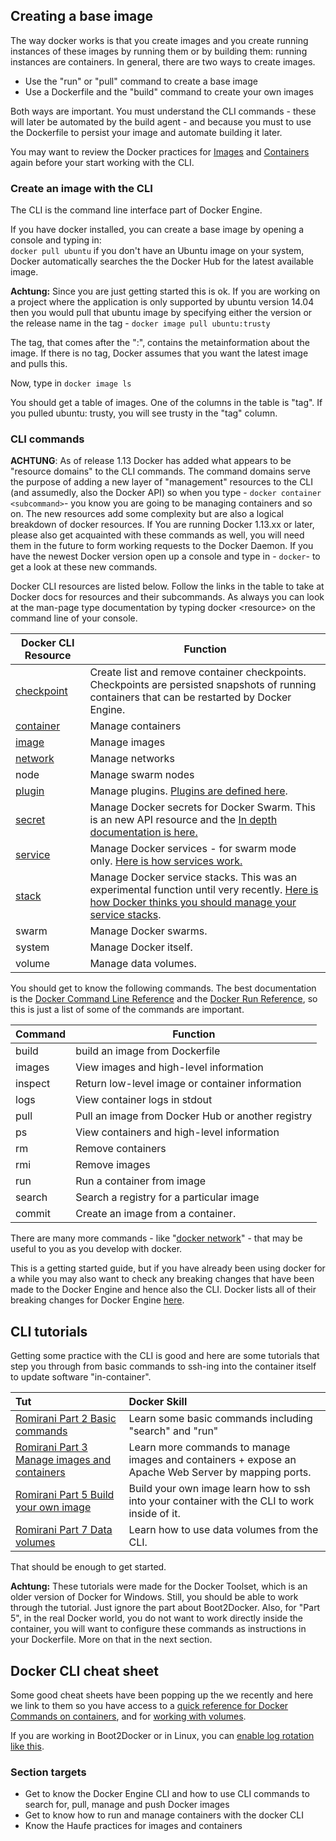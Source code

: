 ## Creating a base image

The way docker works is that you create images and you create running instances of these images by running them or by building them: running instances are containers. In general, there are two ways to create images.

* Use the "run" or "pull" command to create a base image
* Use a Dockerfile and the "build" command to create your own images

Both ways are important. You must understand the CLI commands - these will later be automated by the build agent - and because you must to use the Dockerfile to persist your image and automate building it later.

You may want to review the Docker practices for [Images](/DockerImage.md) and [Containers](/DockerContainer.md) again before your start working with the CLI.

### Create an image with the CLI

The CLI is the command line interface part of Docker Engine.

If you have docker installed, you can create a base image by opening a console and typing in:  
`docker pull ubuntu` if you don't have an Ubuntu image on your system, Docker automatically searches the the Docker Hub for the latest available image.

**Achtung:** Since you are just getting started this is ok. If you are working on a project where the application is only supported by ubuntu version 14.04 then you would pull that ubuntu image by specifying either the version or the release name in the tag - `docker image pull ubuntu:trusty`

The tag, that comes after the ":", contains the metainformation about the image. If there is no tag, Docker assumes that you want the latest image and pulls this.

Now, type in `docker image ls`

You should get a table of images. One of the columns in the table is "tag". If you pulled ubuntu: trusty, you will see trusty in the "tag" column.

### CLI commands

**ACHTUNG**: As of release 1.13 Docker has added what appears to be "resource domains" to the CLI commands. The command domains serve the purpose of adding a new layer of "management" resources to the CLI \(and assumedly, also the Docker API\) so when you type  - `docker container <subcommand>`- you know you are going to be managing containers and so on. The new resources add some complexity but are also a logical breakdown of docker resources. If You are running Docker 1.13.xx or later, please also get acquainted with these commands as well, you will need them in the future to form working requests to the Docker Daemon. If you have the newest Docker version open up a console and type in - `docker`- to get a look at these new commands. 

Docker CLI resources are listed below. Follow the links in the table to take at Docker docs for resources and their subcommands. As always you can look at the man-page type documentation by typing docker &lt;resource&gt; on the command line of your console.

| Docker CLI Resource | Function |
| --- | --- |
| [checkpoint](https://docs.docker.com/engine/reference/commandline/checkpoint/) | Create list and remove container checkpoints. Checkpoints are persisted snapshots of running containers that can be restarted by Docker Engine. |
| [container](https://docs.docker.com/engine/reference/commandline/container/) | Manage containers |
| [image](https://docs.docker.com/engine/reference/commandline/image/) | Manage  images |
| [network](https://docs.docker.com/engine/reference/commandline/network/) | Manage networks |
| node | Manage swarm nodes |
| [plugin](https://docs.docker.com/engine/reference/commandline/plugin/) | Manage plugins. [Plugins are defined here](https://docs.docker.com/engine/extend/plugin_api/). |
| [secret](https://docs.docker.com/engine/reference/commandline/secret/) | Manage Docker secrets for Docker Swarm. This is an new API resource and the [In depth documentation is here.](https://docs.docker.com/engine/swarm/secrets/) |
| [service](https://docs.docker.com/engine/reference/commandline/service/) | Manage Docker services - for swarm mode only. [Here is how services work.](https://docs.docker.com/engine/swarm/how-swarm-mode-works/services/) |
| [stack](https://docs.docker.com/engine/reference/commandline/stack/) | Manage Docker service stacks. This was an experimental function until very recently. [Here is how Docker thinks you should manage your service stacks](https://docs.docker.com/docker-cloud/apps/stacks/). |
| swarm | Manage Docker swarms. |
| system | Manage Docker itself. |
| volume | Manage data volumes. |

You should get to know the following commands. The best documentation is the [Docker Command Line Reference](https://docs.docker.com/engine/reference/commandline/) and the [Docker Run Reference](https://docs.docker.com/engine/reference/run/), so this is just a list of some of the commands are important.

| Command | Function |
| --- | --- |
| build | build an image from Dockerfile |
| images | View images and high-level information |
| inspect | Return low-level image or container information |
| logs | View container logs in stdout |
| pull | Pull an image from Docker Hub or another registry |
| ps | View containers and high-level information |
| rm | Remove containers |
| rmi | Remove images |
| run | Run a container from image |
| search | Search a registry for a particular image |
| commit | Create an image from a container. |

There are many more commands - like "[docker network](https://docs.docker.com/engine/userguide/networking/)" - that may be useful to you as you develop with docker.

This is a getting started guide, but if you have already been using docker for a while you may also want to check any breaking changes that have been made to the Docker Engine and hence also the CLI. Docker lists all of their breaking changes for Docker Engine [here](https://docs.docker.com/engine/breaking_changes/).

## CLI tutorials

Getting some practice with the CLI is good and here are some tutorials that step you through from basic commands to ssh-ing into the container itself to update software "in-container".

| Tut | Docker Skill |
| :--- | :--- |
| [Romirani Part 2 Basic commands](https://rominirani.com/docker-tutorial-series-part-2-basic-commands-baaf70807fd3#.4et5fzv52) | Learn some basic commands including "search" and "run" |
| [Romirani Part 3 Manage images and containers](https://rominirani.com/docker-tutorial-series-part-3-more-on-images-and-containers-68ce7a026fc1#.81u5vtrpt) | Learn more commands to manage images and containers + expose an Apache Web Server by mapping ports. |
| [Romirani Part 5 Build your own image](https://rominirani.com/docker-tutorial-series-part-5-building-your-own-docker-images-b4a448b44afc#.1mip1x4as) | Build your own image learn how to ssh into your container with the CLI to work inside of it. |
| [Romirani Part 7 Data volumes](https://rominirani.com/docker-tutorial-series-part-7-data-volumes-93073a1b5b72#.mgwgl2c5b) | Learn how to use data volumes from the CLI. |

That should be enough to get started.

**Achtung:** These tutorials were made for the Docker Toolset, which is an older version of Docker for Windows. Still, you should be able to work through the tutorial. Just ignore the part about Boot2Docker. Also, for "Part 5", in the real Docker world, you do not want to work directly inside the container, you will want to configure these commands as instructions in your Dockerfile. More on that in the next section.

## Docker CLI cheat sheet

Some good cheat sheets have been popping up the we recently and here we link to them so you have access to a [quick reference for Docker Commands on containers](http://docker.jens-piegsa.com/#running-containers), and for [working with volumes](http://docker.jens-piegsa.com/#using-volumes).

If you are working in Boot2Docker or in Linux, you can [enable log rotation like this](http://docker.jens-piegsa.com/#logging).

### Section targets

* Get to know the Docker Engine CLI and how to use CLI commands to search for, pull, manage and push Docker images 
* Get to know how to run and manage containers with the docker CLI
* Know the Haufe practices for images and containers



